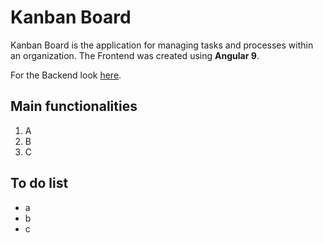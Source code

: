 # Kanban Board

Kanban Board is the application for managing tasks and processes within an organization. The Frontend was created using **Angular 9**.

For the Backend look [here](https://github.com/kanban-netherboys/kanban-backend).


##  Main functionalities

1. A
2. B
3. C

## To do list

- a
- b
- c

